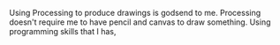 Using Processing to produce drawings is godsend to me. Processing doesn't require me to have pencil and canvas to draw something. Using programming skills that I has, 
